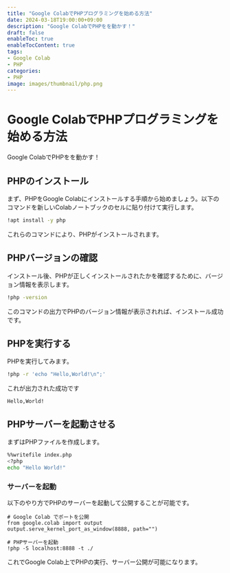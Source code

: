 ```yaml
---
title: "Google ColabでPHPプログラミングを始める方法"
date: 2024-03-18T19:00:00+09:00
description: "Google ColabでPHPをを動かす！"
draft: false
enableToc: true
enableTocContent: true
tags: 
- Google Colab
- PHP
categories: 
- PHP
image: images/thumbnail/php.png
---
```


# Google ColabでPHPプログラミングを始める方法

Google ColabでPHPをを動かす！

## PHPのインストール

まず、PHPをGoogle Colabにインストールする手順から始めましょう。以下のコマンドを新しいColabノートブックのセルに貼り付けて実行します。

```bash
!apt install -y php
```

これらのコマンドにより、PHPがインストールされます。

## PHPバージョンの確認

インストール後、PHPが正しくインストールされたかを確認するために、バージョン情報を表示します。

```bash
!php -version
```

このコマンドの出力でPHPのバージョン情報が表示されれば、インストール成功です。

## PHPを実行する

PHPを実行してみます。

```bash
!php -r 'echo "Hello,World!\n";'
```

これが出力された成功です

```text
Hello,World!
```

## PHPサーバーを起動させる

まずはPHPファイルを作成します。

```bash
%%writefile index.php
<?php
echo "Hello World!"
```

### サーバーを起動

以下のやり方でPHPのサーバーを起動して公開することが可能です。

```
# Google Colab でポートを公開
from google.colab import output
output.serve_kernel_port_as_window(8888, path="")

# PHPサーバーを起動
!php -S localhost:8888 -t ./ 
```

これでGoogle Colab上でPHPの実行、サーバー公開が可能になります。